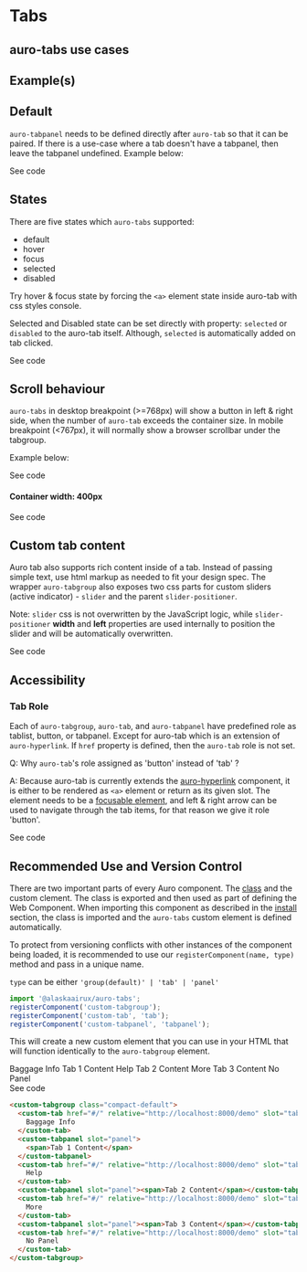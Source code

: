 <!--
The demo.md file is a compiled document. No edits should be made directly to this file.
README.md is created by running `npm run build:docs`.
This file is generated based on a template fetched from `./docs/partials/demo.md`
-->

# Tabs

<!-- AURO-GENERATED-CONTENT:START (FILE:src=../docs/partials/description.md) -->
<!-- AURO-GENERATED-CONTENT:END -->

## auro-tabs use cases

<!-- AURO-GENERATED-CONTENT:START (FILE:src=../docs/partials/useCases.md) -->
<!-- AURO-GENERATED-CONTENT:END -->

## Example(s)

## Default

`auro-tabpanel` needs to be defined directly after `auro-tab` so that it can be paired.
If there is a use-case where a tab doesn't have a tabpanel, then leave the tabpanel undefined.
Example below:

<div class="exampleWrapper">
  <!-- AURO-GENERATED-CONTENT:START (FILE:src=../apiExamples/basic.html) -->
  <!-- AURO-GENERATED-CONTENT:END -->
</div>

<auro-accordion lowProfile justifyRight>
  <span slot="trigger">See code</span>

<!-- AURO-GENERATED-CONTENT:START (CODE:src=../apiExamples/basic.html) -->
<!-- AURO-GENERATED-CONTENT:END -->

</auro-accordion>

## States

There are five states which `auro-tabs` supported:
- default
- hover
- focus
- selected
- disabled

Try hover & focus state by forcing the `<a>` element state inside auro-tab with css styles console.

Selected and Disabled state can be set directly with property: `selected` or `disabled` to the auro-tab itself.
Although, `selected` is automatically added on tab clicked.

<div class="exampleWrapper">
  <!-- AURO-GENERATED-CONTENT:START (FILE:src=../apiExamples/states.html) -->
  <!-- AURO-GENERATED-CONTENT:END -->
</div>

<auro-accordion lowProfile justifyRight>
  <span slot="trigger">See code</span>

<!-- AURO-GENERATED-CONTENT:START (CODE:src=../apiExamples/states.html) -->
<!-- AURO-GENERATED-CONTENT:END -->

</auro-accordion>


## Scroll behaviour

`auro-tabs` in desktop breakpoint (>=768px) will show a button in left & right side, when the number of `auro-tab` exceeds the container size. In mobile breakpoint (<767px), it will normally show a browser scrollbar under the tabgroup.

Example below:

<div class="exampleWrapper">
  <!-- AURO-GENERATED-CONTENT:START (FILE:src=../apiExamples/scroll.html) -->
  <!-- AURO-GENERATED-CONTENT:END -->
</div>

<auro-accordion lowProfile justifyRight>
  <span slot="trigger">See code</span>

<!-- AURO-GENERATED-CONTENT:START (CODE:src=../apiExamples/scroll.html) -->
<!-- AURO-GENERATED-CONTENT:END -->

</auro-accordion>

#### Container width: 400px

<div class="exampleWrapper">
  <!-- AURO-GENERATED-CONTENT:START (FILE:src=../apiExamples/scroll-400.html) -->
  <!-- AURO-GENERATED-CONTENT:END -->
</div>

<auro-accordion lowProfile justifyRight>
  <span slot="trigger">See code</span>

<!-- AURO-GENERATED-CONTENT:START (CODE:src=../apiExamples/scroll-400.html) -->
<!-- AURO-GENERATED-CONTENT:END -->

</auro-accordion>

## Custom tab content

Auro tab also supports rich content inside of a tab. Instead of passing simple text, use html markup as needed to fit
your design spec. The wrapper `auro-tabgroup` also exposes two css parts for custom sliders (active indicator) -
`slider` and the parent `slider-positioner`.

Note: `slider` css is not overwritten by the JavaScript logic, while `slider-positioner` **width** and **left** properties
are used internally to position the slider and will be automatically overwritten.

<div class="exampleWrapper">
  <!-- AURO-GENERATED-CONTENT:START (FILE:src=../apiExamples/custom-content.html) -->
  <!-- AURO-GENERATED-CONTENT:END -->
</div>

<auro-accordion lowProfile justifyRight>
  <span slot="trigger">See code</span>

<!-- AURO-GENERATED-CONTENT:START (CODE:src=../apiExamples/custom-content.html) -->
<!-- AURO-GENERATED-CONTENT:END -->

</auro-accordion>

## Accessibility

### Tab Role

Each of `auro-tabgroup`, `auro-tab`, and `auro-tabpanel` have predefined role as tablist, button, or tabpanel. Except for auro-tab which is an extension of `auro-hyperlink`. If `href` property is defined, then the `auro-tab` role is not set.

Q: Why `auro-tab`'s role assigned as 'button' instead of 'tab' ?

A: Because auro-tab is currently extends the [auro-hyperlink](https://auro.alaskaair.com/components/auro/hyperlink) component,  it is either to be rendered as `<a>` element or return as its given slot. The element needs to be a [focusable element](https://allyjs.io/data-tables/focusable.html), and left & right arrow can be used to navigate through the tab items, for that reason we give it role 'button'.

<div class="exampleWrapper">
  <!-- AURO-GENERATED-CONTENT:START (FILE:src=../apiExamples/role.html) -->
  <!-- AURO-GENERATED-CONTENT:END -->
</div>

<auro-accordion lowProfile justifyRight>
  <span slot="trigger">See code</span>

<!-- AURO-GENERATED-CONTENT:START (CODE:src=../apiExamples/role.html) -->
<!-- AURO-GENERATED-CONTENT:END -->

</auro-accordion>

## Recommended Use and Version Control

There are two important parts of every Auro component. The <a href="https://developer.mozilla.org/en-US/docs/Web/JavaScript/Reference/Classes">class</a> and the custom clement. The class is exported and then used as part of defining the Web Component. When importing this component as described in the <a href="#install">install</a> section, the class is imported and the `auro-tabs` custom element is defined automatically.

To protect from versioning conflicts with other instances of the component being loaded, it is recommended to use our `registerComponent(name, type)` method and pass in a unique name.

`type` can be either `'group(default)' | 'tab' | 'panel'`

```js
import '@alaskaairux/auro-tabs';
registerComponent('custom-tabgroup');
registerComponent('custom-tab', 'tab');
registerComponent('custom-tabpanel', 'tabpanel');
```

This will create a new custom element that you can use in your HTML that will function identically to the `auro-tabgroup` element.

<div class="exampleWrapper">
  <custom-tabgroup>
    <auro-tab href="#/" relative="http://localhost:8000/demo" slot="tab">
      Baggage Info
    </auro-tab>
    <auro-tabpanel slot="panel">
      <span>Tab 1 Content</span>
    </auro-tabpanel>
    <auro-tab href="#/" relative="http://localhost:8000/demo" slot="tab">
      Help
    </auro-tab>
    <auro-tabpanel slot="panel"><span>Tab 2 Content</span></auro-tabpanel>
    <auro-tab href="#/" relative="http://localhost:8000/demo" slot="tab">
      More
    </auro-tab>
    <auro-tabpanel slot="panel"><span>Tab 3 Content</span></auro-tabpanel>
    <auro-tab href="#/" relative="http://localhost:8000/demo" slot="tab">
      No Panel
    </auro-tab>
  </custom-tabgroup>
</div>

<auro-accordion lowProfile justifyRight>
  <span slot="trigger">See code</span>

```html
<custom-tabgroup class="compact-default">
  <custom-tab href="#/" relative="http://localhost:8000/demo" slot="tab">
    Baggage Info
  </custom-tab>
  <custom-tabpanel slot="panel">
    <span>Tab 1 Content</span>
  </custom-tabpanel>
  <custom-tab href="#/" relative="http://localhost:8000/demo" slot="tab">
    Help
  </custom-tab>
  <custom-tabpanel slot="panel"><span>Tab 2 Content</span></custom-tabpanel>
  <custom-tab href="#/" relative="http://localhost:8000/demo" slot="tab">
    More
  </custom-tab>
  <custom-tabpanel slot="panel"><span>Tab 3 Content</span></custom-tabpanel>
  <custom-tab href="#/" relative="http://localhost:8000/demo" slot="tab">
    No Panel
  </custom-tab>
</custom-tabgroup>
```
</auro-accordion>

